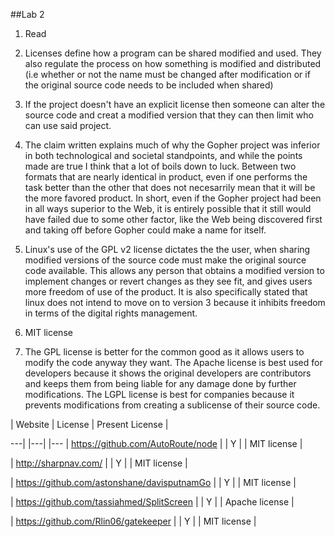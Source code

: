 ##Lab 2
1. Read

2. Licenses define how a program can be shared modified and used.
They also regulate the process on how something is modified and distributed (i.e whether or not the name must be changed after modification or if the original source code needs to be included when shared)

3. If the project doesn't have an explicit license then someone can alter the source code and creat a modified version that they can then limit who can use said project.  

4. The claim written explains much of why the Gopher project was inferior in both technological and societal standpoints, and while the points made are true I think that a lot of boils down to luck. Between two formats that are nearly identical in product, even if one performs the task better than the other that does not necesarrily mean that it will be the more favored product. In short, even if the Gopher project had been in all ways superior to the Web, it is entirely possible that it still would have failed due to some other factor, like the Web being discovered first and taking off before Gopher could make a name for itself.

5. Linux's use of the GPL v2 license dictates the the user, when sharing modified versions of the source code must make the original source code available. This allows any person that obtains a modified version to implement changes or revert changes as they see fit, and gives users more freedom of use of the product. It is also specifically stated that linux does not intend to move on to version 3 because it inhibits freedom in terms of the digital rights management.

6. MIT license

7. The GPL license is better for the common good as it allows users to modify the code anyway they want. The Apache license is best used for developers because it shows the original developers are contributors and keeps them from being liable for any damage done by further modifications. The LGPL license is best for companies because it prevents modifications from creating a sublicense of their source code.


| Website |	License | Present License |

---| |---| |---
| https://github.com/AutoRoute/node |	|	Y	|	| MIT license |

| http://sharpnav.com/ | |	Y |	| MIT license |

| https://github.com/astonshane/davisputnamGo |	| Y |	| MIT license |

| https://github.com/tassiahmed/SplitScreen |	| Y |	| Apache license |

| https://github.com/Rlin06/gatekeeper | | Y	|	| MIT license |
